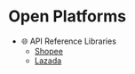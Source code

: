 ﻿# Open Platforms

- 🌐 API Reference Libraries
	- [Shopee](./docs/shopee.md)
	- [Lazada](./docs/lazada.md)
